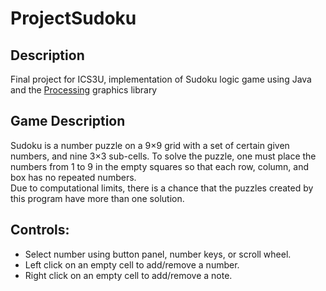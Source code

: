 # ProjectSudoku
## Description
Final project for ICS3U, implementation of Sudoku logic game using Java and the [Processing](https://processing.org/) graphics library

## Game Description
Sudoku is a number puzzle on a 9×9 grid with a set of certain given numbers, and nine 3×3 sub-cells.
To solve the puzzle, one must place the numbers from 1 to 9 in the empty squares so that each row, column, and box has no repeated numbers.  
Due to computational limits, there is a chance that the puzzles created by this program have more than one solution.

## Controls:
- Select number using button panel, number keys, or scroll wheel.  
- Left click on an empty cell to add/remove a number.  
- Right click on an empty cell to add/remove a note.  
